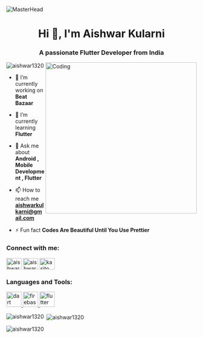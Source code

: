 ![MasterHead](https://www.digital-dividend.se/wp-content/uploads/2023/06/Flutter-App-Development.png)

<h1 align="center">Hi 👋, I'm Aishwar Kularni</h1>
<h3 align="center">A passionate Flutter Developer from India</h3>
<img align="right" alt="Coding" width="400" src="https://cdn.dribbble.com/users/1162077/screenshots/3848914/programmer.gif">

<p align="left"> <img src="https://komarev.com/ghpvc/?username=aishwar1320&label=Profile%20views&color=0e75b6&style=flat" alt="aishwar1320" /> </p>

- 🔭 I’m currently working on **Beat Bazaar**

- 🌱 I’m currently learning **Flutter**

- 💬 Ask me about **Android , Mobile Development , Flutter**

- 📫 How to reach me **aishwarkulkarni@gmail.com**

- ⚡ Fun fact **Codes Are Beautiful Until You Use Prettier**

<h3 align="left">Connect with me:</h3>
<p align="left">
<a href="https://linkedin.com/in/aishwar-kulkarni-19202325b" target="blank"><img align="center" src="https://raw.githubusercontent.com/rahuldkjain/github-profile-readme-generator/master/src/images/icons/Social/linked-in-alt.svg" alt="aishwar-kulkarni-19202325b" height="30" width="40" /></a>
<a href="https://instagram.com/aishwar_kulkarni" target="blank"><img align="center" src="https://raw.githubusercontent.com/rahuldkjain/github-profile-readme-generator/master/src/images/icons/Social/instagram.svg" alt="aishwar_kulkarni" height="30" width="40" /></a>
<a href="https://www.youtube.com/c/kasito" target="blank"><img align="center" src="https://raw.githubusercontent.com/rahuldkjain/github-profile-readme-generator/master/src/images/icons/Social/youtube.svg" alt="kasito" height="30" width="40" /></a>
</p>

<h3 align="left">Languages and Tools:</h3>
<p align="left"> <a href="https://dart.dev" target="_blank" rel="noreferrer"> <img src="https://www.vectorlogo.zone/logos/dartlang/dartlang-icon.svg" alt="dart" width="40" height="40"/> </a> <a href="https://firebase.google.com/" target="_blank" rel="noreferrer"> <img src="https://www.vectorlogo.zone/logos/firebase/firebase-icon.svg" alt="firebase" width="40" height="40"/> </a> <a href="https://flutter.dev" target="_blank" rel="noreferrer"> <img src="https://www.vectorlogo.zone/logos/flutterio/flutterio-icon.svg" alt="flutter" width="40" height="40"/> </a> </p>

<p><img align="left" src="https://github-readme-stats.vercel.app/api/top-langs?username=aishwar1320&show_icons=true&locale=en&layout=compact" alt="aishwar1320" /></p>

<p>&nbsp;<img align="center" src="https://github-readme-stats.vercel.app/api?username=aishwar1320&show_icons=true&locale=en" alt="aishwar1320" /></p>

<p><img align="center" src="https://github-readme-streak-stats.herokuapp.com/?user=aishwar1320&" alt="aishwar1320" /></p>
